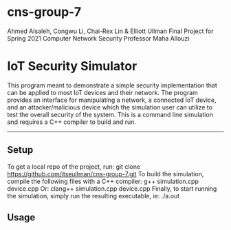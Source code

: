 # cns-group-7
Ahmed Alsaleh, Congwu Li, Chai-Rex Lin & Elliott Ullman
Final Project for Spring 2021 Computer Network Security
Professor Maha Allouzi
# IoT Security Simulator
This program meant to demonstrate a simple security implementation that can be applied to most IoT devices and their network. The program provides an interface for manipulating a network, a connected IoT device, and an attacker/malicious device which the simulation user can utilize to test the overall security of the system.
This is a command line simulation and requires a C++ compiler to build and run.

---

## Setup
To get a local repo of the project, run:
git clone https://github.com/itseullman/cns-group-7.git
To build the simulation, compile the following files with a C++ compiler:
g++ simulation.cpp device.cpp
Or:
clang++ simulation.cpp device.cpp
Finally, to start running the simulation, simply run the resulting executable, ie:
./a.out

## Usage

